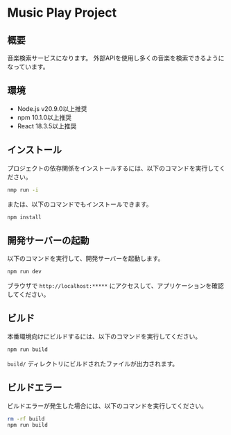 # Music Play Project

## 概要
音楽検索サービスになります。
外部APIを使用し多くの音楽を検索できるようになっています。

## 環境
- Node.js v20.9.0以上推奨
- npm 10.1.0以上推奨
- React 18.3.5以上推奨

## インストール
プロジェクトの依存関係をインストールするには、以下のコマンドを実行してください。

```sh
nmp run -i
```

または、以下のコマンドでもインストールできます。

```sh
npm install
```

## 開発サーバーの起動
以下のコマンドを実行して、開発サーバーを起動します。

```sh
npm run dev
```

ブラウザで `http://localhost:*****` にアクセスして、アプリケーションを確認してください。

## ビルド
本番環境向けにビルドするには、以下のコマンドを実行してください。

```sh
npm run build
```

`build/` ディレクトリにビルドされたファイルが出力されます。

## ビルドエラー
ビルドエラーが発生した場合には、以下のコマンドを実行してください。
```sh
rm -rf build
npm run build
```


